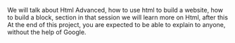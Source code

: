 We will talk about Html Advanced, how to use html to build a website, how to build a block, section in that session we will learn more on Html, after this At the end of this project, you are expected to be able to explain to anyone, without the help of Google.
